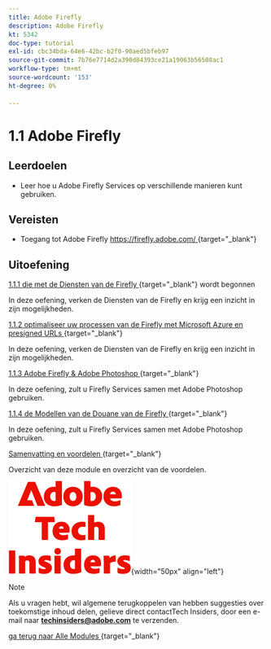 ```yaml
---
title: Adobe Firefly
description: Adobe Firefly
kt: 5342
doc-type: tutorial
exl-id: cbc34bda-64e6-42bc-b2f0-90aed5bfeb97
source-git-commit: 7b76e7714d2a390d84393ce21a19063b56508ac1
workflow-type: tm+mt
source-wordcount: '153'
ht-degree: 0%

---
```


# 1.1 Adobe Firefly

## Leerdoelen

- Leer hoe u Adobe Firefly Services op verschillende manieren kunt gebruiken.

## Vereisten

- Toegang tot Adobe Firefly [ https://firefly.adobe.com/ ](https://firefly.adobe.com/) {target="_blank"}

## Uitoefening

[ 1.1.1 die met de Diensten van de Firefly ](./ex1.md){target="_blank"} wordt begonnen

In deze oefening, verken de Diensten van de Firefly en krijg een inzicht in zijn mogelijkheden.

[ 1.1.2 optimaliseer uw processen van de Firefly met Microsoft Azure en presigned URLs ](./ex2.md){target="_blank"}

In deze oefening, verken de Diensten van de Firefly en krijg een inzicht in zijn mogelijkheden.

[ 1.1.3 Adobe Firefly &amp; Adobe Photoshop ](./ex3.md){target="_blank"}

In deze oefening, zult u Firefly Services samen met Adobe Photoshop gebruiken.

[ 1.1.4 de Modellen van de Douane van de Firefly ](./ex4.md){target="_blank"}

In deze oefening, zult u Firefly Services samen met Adobe Photoshop gebruiken.

[ Samenvatting en voordelen ](./summary.md){target="_blank"}

Overzicht van deze module en overzicht van de voordelen.

![ Indexen van de Tech ](./../../../assets/images/techinsiders.png){width="50px" align="left"}

>[!NOTE]
>
>Als u vragen hebt, wil algemene terugkoppelen van hebben suggesties over toekomstige inhoud delen, gelieve direct contactTech Insiders, door een e-mail naar **techinsiders@adobe.com** te verzenden.

[ ga terug naar Alle Modules ](../../../overview.md){target="_blank"}
